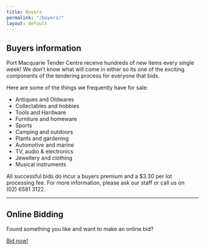 ```yaml
---
title: Buyers
permalink: "/buyers/"
layout: default
---
```


## Buyers information

Port Macquarie Tender Centre receive hundreds of new items every single week! We don’t know what will come in either so its one of the exciting components of the tendering process for everyone that bids.

Here are some of the things we frequently have for sale:

* Antiques and Oldwares
* Collectables and hobbies
* Tools and Hardware
* Furniture and homeware
* Sports
* Camping and outdoors
* Plants and gardening
* Automotive and marine
* TV, audio & electronics
* Jewellery and clothing
* Musical instruments

All successful bids do incur a buyers premium and a $3.30 per lot processing fee. For more information, please ask our staff or call us on (02)&nbsp;6581&nbsp;3122.

---

## Online Bidding

Found something you like and want to make an online bid?

<a class="btn btn-primary" href="/online-bid/" role="button">Bid now!</a>